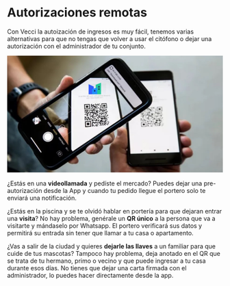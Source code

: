 # Autorizaciones remotas

Con Vecci la autoización de ingresos es muy fácil, tenemos varias alternativas para que no tengas que volver a usar el citófono o dejar una autorización con el administrador de tu conjunto.

![70;;c](https://raw.githubusercontent.com/cjortegon/vecci.co/master/blog/images/scan_qr.jpg)

¿Estás en una <strong>videollamada</strong> y pedíste el mercado? Puedes dejar una pre-autorización desde la App y cuando tu pedido llegue el portero solo te enviará una notificación.

¿Estás en la piscina y se te olvidó hablar en portería para que dejaran entrar una <strong>visita</strong>? No hay problema, genérale un <strong>QR único</strong> a la persona que va a visitarte y mándaselo por Whatsapp. El portero verificará sus datos y permitirá su entrada sin tener que llamar a tu casa o apartamento.

¿Vas a salir de la ciudad y quieres <strong>dejarle las llaves</strong> a un familiar para que cuide de tus mascotas? Tampoco hay problema, deja anotado en el QR que se trata de tu hermano, primo o vecino y que puede ingresar a tu casa durante esos días. No tienes que dejar una carta firmada con el administrador, lo puedes hacer directamente desde la app.
